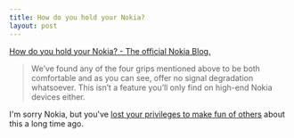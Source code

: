 ```yaml
---
title: How do you hold your Nokia?
layout: post
---
```


[How do you hold your Nokia? - The official Nokia
Blog.](http://conversations.nokia.com/2010/06/28/how-do-you-hold-your-nokia/)

> We’ve found any of the four grips mentioned above to be both comfortable and
> as you can see, offer no signal degradation whatsoever.  This isn’t a feature
> you’ll only find on high-end Nokia devices either.

I'm sorry Nokia, but you've [lost your privileges to make fun of
others](http://www.sidetalkin.com/) about this a long time ago.
